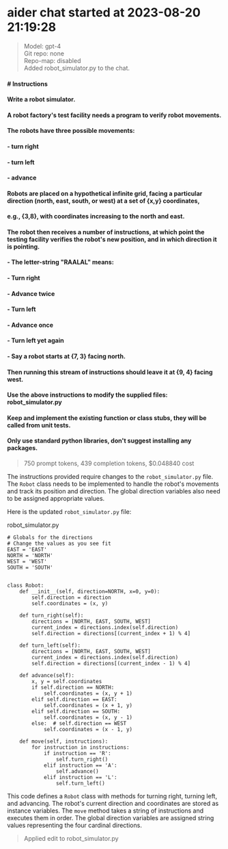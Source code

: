 
# aider chat started at 2023-08-20 21:19:28

> Model: gpt-4  
> Git repo: none  
> Repo-map: disabled  
> Added robot_simulator.py to the chat.  

#### # Instructions  
####   
#### Write a robot simulator.  
####   
#### A robot factory's test facility needs a program to verify robot movements.  
####   
#### The robots have three possible movements:  
####   
#### - turn right  
#### - turn left  
#### - advance  
####   
#### Robots are placed on a hypothetical infinite grid, facing a particular direction (north, east, south, or west) at a set of {x,y} coordinates,  
#### e.g., {3,8}, with coordinates increasing to the north and east.  
####   
#### The robot then receives a number of instructions, at which point the testing facility verifies the robot's new position, and in which direction it is pointing.  
####   
#### - The letter-string "RAALAL" means:  
####   - Turn right  
####   - Advance twice  
####   - Turn left  
####   - Advance once  
####   - Turn left yet again  
#### - Say a robot starts at {7, 3} facing north.  
####   Then running this stream of instructions should leave it at {9, 4} facing west.  
####   
#### ####  
####   
#### Use the above instructions to modify the supplied files: robot_simulator.py  
#### Keep and implement the existing function or class stubs, they will be called from unit tests.  
#### Only use standard python libraries, don't suggest installing any packages.  
> 750 prompt tokens, 439 completion tokens, $0.048840 cost  

The instructions provided require changes to the `robot_simulator.py` file. The `Robot` class needs to be implemented to handle the robot's movements and track its position and direction. The global direction variables also need to be assigned appropriate values.

Here is the updated `robot_simulator.py` file:

robot_simulator.py
```
# Globals for the directions
# Change the values as you see fit
EAST = 'EAST'
NORTH = 'NORTH'
WEST = 'WEST'
SOUTH = 'SOUTH'


class Robot:
    def __init__(self, direction=NORTH, x=0, y=0):
        self.direction = direction
        self.coordinates = (x, y)

    def turn_right(self):
        directions = [NORTH, EAST, SOUTH, WEST]
        current_index = directions.index(self.direction)
        self.direction = directions[(current_index + 1) % 4]

    def turn_left(self):
        directions = [NORTH, EAST, SOUTH, WEST]
        current_index = directions.index(self.direction)
        self.direction = directions[(current_index - 1) % 4]

    def advance(self):
        x, y = self.coordinates
        if self.direction == NORTH:
            self.coordinates = (x, y + 1)
        elif self.direction == EAST:
            self.coordinates = (x + 1, y)
        elif self.direction == SOUTH:
            self.coordinates = (x, y - 1)
        else:  # self.direction == WEST
            self.coordinates = (x - 1, y)

    def move(self, instructions):
        for instruction in instructions:
            if instruction == 'R':
                self.turn_right()
            elif instruction == 'A':
                self.advance()
            elif instruction == 'L':
                self.turn_left()
```
This code defines a `Robot` class with methods for turning right, turning left, and advancing. The robot's current direction and coordinates are stored as instance variables. The `move` method takes a string of instructions and executes them in order. The global direction variables are assigned string values representing the four cardinal directions.

> Applied edit to robot_simulator.py  
